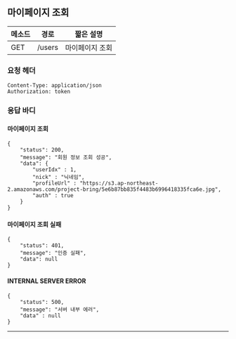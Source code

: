 ## 마이페이지 조회

| 메소드 | 경로   | 짧은 설명 |
| ------ | ------ | --------- |
| GET   | /users | 마이페이지 조회 |



### 요청 헤더

```
Content-Type: application/json
Authorization: token
```



### 응답 바디

#### 마이페이지 조회

```
{
    "status": 200,
    "message": "회원 정보 조회 성공",
    "data": {
        "userIdx" : 1,
        "nick" : "닉네임",
        "profileUrl" : "https://s3.ap-northeast-2.amazonaws.com/project-bring/5e6b87bb835f4483b6996418335fca6e.jpg",
        "auth" : true
    }
}
```

#### 마이페이지 조회 실패

```
{
    "status": 401,
    "message": "인증 실패",
    "data": null
}
```

#### INTERNAL SERVER ERROR

```
{
    "status": 500,
    "message": "서버 내부 에러",
    "data" : null
}
```

---------
